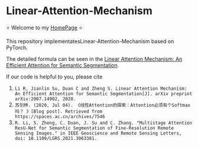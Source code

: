# Linear-Attention-Mechanism

⭐ Welcome to my [HomePage](https://lironui.github.io/) ⭐ 

This repository implementatesLinear-Attention-Mechanism based on PyTorch.

The detailed formula can be seen in the [Linear Attention Mechanism: An Efficient Attention for Semantic Segmentation](https://arxiv.org/ftp/arxiv/papers/2007/2007.14902.pdf).

If our code is helpful to you, please cite  
1. `Li R, Jianlin Su, Duan C and Zheng S. Linear Attention Mechanism: An Efficient Attention for Semantic Segmentation[J]. arXiv preprint arXiv:2007.14902, 2020.`  
2. `苏剑林. (2020, Jul 04). 《线性Attention的探索：Attention必须有个Softmax吗？ 》[Blog post]. Retrieved from https://spaces.ac.cn/archives/7546`
3. `R. Li, S. Zheng, C. Duan, J. Su and C. Zhang. "Multistage Attention ResU-Net for Semantic Segmentation of Fine-Resolution Remote Sensing Images." in IEEE Geoscience and Remote Sensing Letters, doi: 10.1109/LGRS.2021.3063381.`  

